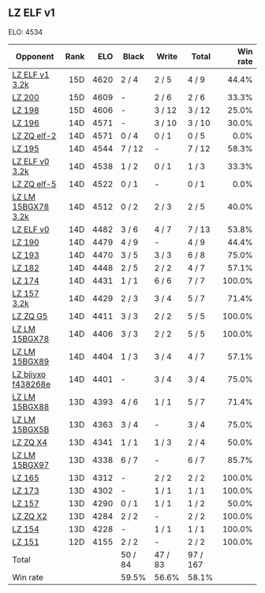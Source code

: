 ## LZ ELF v1 ##

ELO: 4534

Opponent | Rank | ELO | Black | Write | Total | Win rate
---------|-----:|----:|-------|-------|-------|-------:
[LZ ELF v1 3.2k](LZ%20ELF%20v1%203.2k.md) | 15D | 4620 | 2 / 4 | 2 / 5 | 4 / 9 | 44.4%
[LZ 200](LZ%20200.md) | 15D | 4609 | - | 2 / 6 | 2 / 6 | 33.3%
[LZ 198](LZ%20198.md) | 15D | 4606 | - | 3 / 12 | 3 / 12 | 25.0%
[LZ 196](LZ%20196.md) | 14D | 4571 | - | 3 / 10 | 3 / 10 | 30.0%
[LZ ZQ elf-2](LZ%20ZQ%20elf-2.md) | 14D | 4571 | 0 / 4 | 0 / 1 | 0 / 5 | 0.0%
[LZ 195](LZ%20195.md) | 14D | 4544 | 7 / 12 | - | 7 / 12 | 58.3%
[LZ ELF v0 3.2k](LZ%20ELF%20v0%203.2k.md) | 14D | 4538 | 1 / 2 | 0 / 1 | 1 / 3 | 33.3%
[LZ ZQ elf-5](LZ%20ZQ%20elf-5.md) | 14D | 4522 | 0 / 1 | - | 0 / 1 | 0.0%
[LZ LM 15BGX78 3.2k](LZ%20LM%2015BGX78%203.2k.md) | 14D | 4512 | 0 / 2 | 2 / 3 | 2 / 5 | 40.0%
[LZ ELF v0](LZ%20ELF%20v0.md) | 14D | 4482 | 3 / 6 | 4 / 7 | 7 / 13 | 53.8%
[LZ 190](LZ%20190.md) | 14D | 4479 | 4 / 9 | - | 4 / 9 | 44.4%
[LZ 193](LZ%20193.md) | 14D | 4470 | 3 / 5 | 3 / 3 | 6 / 8 | 75.0%
[LZ 182](LZ%20182.md) | 14D | 4448 | 2 / 5 | 2 / 2 | 4 / 7 | 57.1%
[LZ 174](LZ%20174.md) | 14D | 4431 | 1 / 1 | 6 / 6 | 7 / 7 | 100.0%
[LZ 157 3.2k](LZ%20157%203.2k.md) | 14D | 4429 | 2 / 3 | 3 / 4 | 5 / 7 | 71.4%
[LZ ZQ G5](LZ%20ZQ%20G5.md) | 14D | 4411 | 3 / 3 | 2 / 2 | 5 / 5 | 100.0%
[LZ LM 15BGX78](LZ%20LM%2015BGX78.md) | 14D | 4406 | 3 / 3 | 2 / 2 | 5 / 5 | 100.0%
[LZ LM 15BGX89](LZ%20LM%2015BGX89.md) | 14D | 4404 | 1 / 3 | 3 / 4 | 4 / 7 | 57.1%
[LZ bjiyxo f438268e](LZ%20bjiyxo%20f438268e.md) | 14D | 4401 | - | 3 / 4 | 3 / 4 | 75.0%
[LZ LM 15BGX88](LZ%20LM%2015BGX88.md) | 13D | 4393 | 4 / 6 | 1 / 1 | 5 / 7 | 71.4%
[LZ LM 15BGX5B](LZ%20LM%2015BGX5B.md) | 13D | 4363 | 3 / 4 | - | 3 / 4 | 75.0%
[LZ ZQ X4](LZ%20ZQ%20X4.md) | 13D | 4341 | 1 / 1 | 1 / 3 | 2 / 4 | 50.0%
[LZ LM 15BGX97](LZ%20LM%2015BGX97.md) | 13D | 4338 | 6 / 7 | - | 6 / 7 | 85.7%
[LZ 165](LZ%20165.md) | 13D | 4312 | - | 2 / 2 | 2 / 2 | 100.0%
[LZ 173](LZ%20173.md) | 13D | 4302 | - | 1 / 1 | 1 / 1 | 100.0%
[LZ 157](LZ%20157.md) | 13D | 4290 | 0 / 1 | 1 / 1 | 1 / 2 | 50.0%
[LZ ZQ X2](LZ%20ZQ%20X2.md) | 13D | 4284 | 2 / 2 | - | 2 / 2 | 100.0%
[LZ 154](LZ%20154.md) | 13D | 4228 | - | 1 / 1 | 1 / 1 | 100.0%
[LZ 151](LZ%20151.md) | 12D | 4155 | 2 / 2 | - | 2 / 2 | 100.0%
Total | | | 50 / 84 | 47 / 83 | 97 / 167 | 
Win rate| | | 59.5% | 56.6% | 58.1% | 
